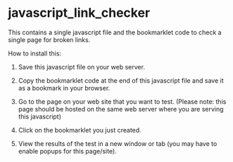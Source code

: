 javascript_link_checker
=======================

This contains a single javascript file and the bookmarklet code to check a single page for broken links.

How to install this:

1) Save this javascript file on your web server.

2) Copy the bookmarklet code at the end of this javascript file and save it as a bookmark in your browser.

3) Go to the page on your web site that you want to test. (Please note: this page should be hosted on the same web server where you are serving this javascript)

4) Click on the bookmarklet you just created.

5) View the results of the test in a new window or tab (you may have to enable popups for this page/site).

